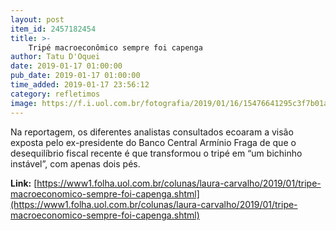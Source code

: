 ```yaml
---
layout: post
item_id: 2457182454
title: >-
    Tripé macroeconômico sempre foi capenga
author: Tatu D'Oquei
date: 2019-01-17 01:00:00
pub_date: 2019-01-17 01:00:00
time_added: 2019-01-17 23:56:12
category: refletimos
image: https://f.i.uol.com.br/fotografia/2019/01/16/15476641295c3f7b01a69a1_1547664129_3x2_xl.jpg
---
```


Na reportagem, os diferentes analistas consultados ecoaram a visão exposta pelo ex-presidente do Banco Central Armínio Fraga de que o desequilíbrio fiscal recente é que transformou o tripé em “um bichinho instável”, com apenas dois pés.

**Link:** [https://www1.folha.uol.com.br/colunas/laura-carvalho/2019/01/tripe-macroeconomico-sempre-foi-capenga.shtml](https://www1.folha.uol.com.br/colunas/laura-carvalho/2019/01/tripe-macroeconomico-sempre-foi-capenga.shtml)

